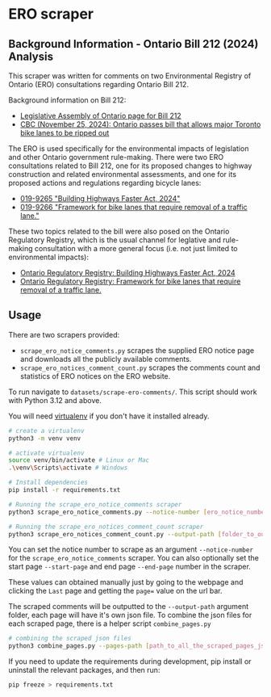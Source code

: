 # ERO scraper

## Background Information - Ontario Bill 212 (2024) Analysis

This scraper was written for comments on two Environmental Registry of Ontario (ERO) consultations regarding Ontario Bill 212. 

Background information on Bill 212:

- [Legislative Assembly of Ontario page for Bill 212](https://www.ola.org/en/legislative-business/bills/parliament-43/session-1/bill-212)
- [CBC (November 25, 2024): Ontario passes bill that allows major Toronto bike lanes to be ripped out](https://www.cbc.ca/news/canada/toronto/bill-212-bike-lanes-highway-413-passes-1.7392821)

The ERO is used specifically for the environmental impacts of legislation and other Ontario government rule-making. There were two ERO consultations related to Bill 212, one for its proposed changes to highway construction and related environmental assessments, and one for its proposed actions and regulations regarding bicycle lanes:

- [019-9265 "Building Highways Faster Act, 2024"](https://ero.ontario.ca/notice/019-9265)
- [019-9266 "Framework for bike lanes that require removal of a traffic lane."](https://ero.ontario.ca/notice/019-9266)

These two topics related to the bill were also posed on the Ontario Regulatory Registry, which is the usual channel for leglative and rule-making consultation with a more general focus (i.e. not just limited to environmental impacts):

- [Ontario Regulatory Registry: Building Highways Faster Act, 2024](https://www.ontariocanada.com/registry/view.do?postingId=48893&language=en)
- [Ontario Regulatory Registry: Framework for bike lanes that require removal of a traffic lane.](https://www.ontariocanada.com/registry/view.do?language=en&postingId=48874)


## Usage

There are two scrapers provided:
- `scrape_ero_notice_comments.py` scrapes the supplied ERO notice page and downloads all the publicly available comments.
- `scrape_ero_notices_comment_count.py` scrapes the comments count and statistics of ERO notices on the ERO website.

To run navigate to `datasets/scrape-ero-comments/`. This script should work with Python 3.12 and above.

You will need [virtualenv](https://virtualenv.pypa.io/en/latest/) if you don't have it installed already.

```bash
# create a virtualenv
python3 -m venv venv

# activate virtualenv
source venv/bin/activate # Linux or Mac
.\venv\Scripts\activate # Windows

# Install dependencies
pip install -r requirements.txt

# Running the scrape_ero_notice_comments scraper
python3 scrape_ero_notice_comments.py --notice-number [ero_notice_number_to_scrape] --output-path [folder_to_output_scraped_files] --start-page [page_to_start_the_scraper_on] --end-page [page_to_end_the_scraper_on]

# Running the scrape_ero_notices_comment_count scraper
python3 scrape_ero_notices_comment_count.py --output-path [folder_to_output_scraped_files] --start-page [page_to_start_the_scraper_on] --end-page [page_to_end_the_scraper_on]
```

You can set the notice number to scrape as an argument `--notice-number` for the `scrape_ero_notice_comments` scraper.
You can also optionally set the start page `--start-page` and end page `--end-page` number in the scraper.

These values can obtained manually just by going to the webpage and clicking the `Last` page and getting the `page=` value on the url bar.

The scraped comments will be outputted to the `--output-path` argument folder, each page will have it's own json file.
To combine the json files for each scraped page, there is a helper script `combine_pages.py`
```bash
# combining the scraped json files
python3 combine_pages.py --pages-path [path_to_all_the_scraped_pages_json_files] --output-path [path_to_output_the_combined_json_files]
```

If you need to update the requirements during development, pip install or uninstall the relevant packages, and then run:

```bash
pip freeze > requirements.txt
```